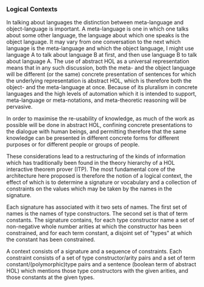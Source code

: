 
### Logical Contexts

In talking about languages the distinction between meta-language and object-language is important. A meta-language is one in which one talks about some other language, the language about which one speaks is the object language. It may vary from one conversation to the next which language is the meta-language and which the object language, I might use language A to talk about language B at first, and then use language B to talk about language A. The use of abstract HOL as a universal representation means that in any such discussion, both the meta- and the object language will be different (or the same) concrete presentation of sentences for which the underlying representation is abstract HOL, which is therefore both the object- and the meta-language at once. Because of its pluralism in concrete languages and the high levels of automation which it is intended to support, meta-language or meta-notations, and meta-theoretic reasoning will be pervasive.

In order to maximise the re-usability of knowledge, as much of the work as possible will be done in abstract HOL, confining concrete presentations to the dialogue with human beings, and permitting therefore that the same knowledge can be presented in different concrete forms for different purposes or for different people or groups of people.

These considerations lead to a restructuring of the kinds of information which has traditionally been found in the theory hierarchy of a HOL interactive theorem prover (ITP). The most fundamental core of the architecture here proposed is therefore the notion of a logical context, the effect of which is to determine a signature or vocabulary and a collection of constraints on the values which may be taken by the names in the signature.

Each signature has associated with it two sets of names. The first set of names is the names of type constructors. The second set is that of term constants. The signature contains, for each type constructor name a set of non-negative whole number arities at which the constructor has been constrained, and for each term constant, a disjoint set of "types" at which the constant has been constrained.

A context consists of a signature and a sequence of constraints. Each constraint consists of a set of type constructor/arity pairs and a set of term constant/(polymorphic)type pairs and a sentence (boolean term of abstract HOL) which mentions those type constructors with the given arities, and those constants at the given types.